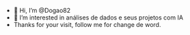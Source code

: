 - 👋 Hi, I’m @Dogao82
- 👀 I’m interested in análises de dados e seus projetos com IA
- Thanks for your visit, follow me for change de word.

